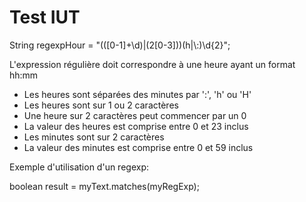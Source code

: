 # Test IUT

String regexpHour = "(([0-1]+\\d)|(2[0-3]))(h|\\:)\\d{2}";

L'expression régulière doit correspondre à une heure ayant un format hh:mm
 - Les heures sont séparées des minutes par ':', 'h' ou 'H'
 - Les heures sont sur 1 ou 2 caractères
 - Une heure sur 2 caractères peut commencer par un 0
 - La valeur des heures est comprise entre 0 et 23 inclus
 - Les minutes sont sur 2 caractères
 - La valeur des minutes est comprise entre 0 et 59 inclus
 
Exemple d'utilisation d'un regexp:

boolean result = myText.matches(myRegExp); 
